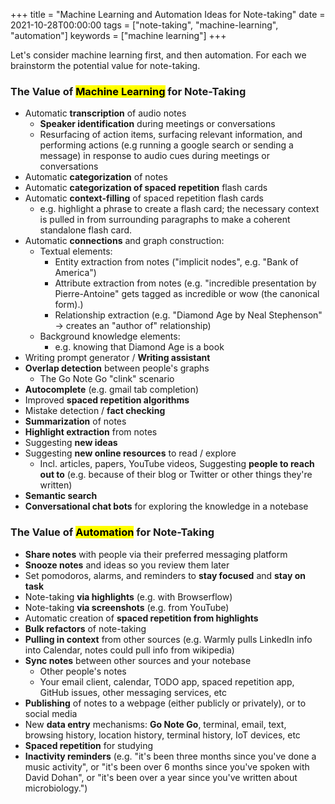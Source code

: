 +++
title = "Machine Learning and Automation Ideas for Note-taking"
date = 2021-10-28T00:00:00
tags = ["note-taking", "machine-learning", "automation"]
keywords = ["machine learning"]
+++

Let's consider machine learning first, and then automation. For each we brainstorm the potential value for note-taking.

### The Value of <mark>Machine Learning</mark> for Note-Taking

- Automatic **transcription** of audio notes
    - **Speaker identification** during meetings or conversations
    - Resurfacing of action items, surfacing relevant information, and performing actions (e.g running a google search or sending a message) in response to audio cues during meetings or conversations
- Automatic **categorization** of notes
- Automatic **categorization of spaced repetition** flash cards
- Automatic **context-filling** of spaced repetition flash cards
    - e.g. highlight a phrase to create a flash card; the necessary context is pulled in from surrounding paragraphs to make a coherent standalone flash card.
- Automatic **connections** and graph construction:
    - Textual elements:
        - Entity extraction from notes ("implicit nodes", e.g. "Bank of America")
        - Attribute extraction from notes (e.g. "incredible presentation by Pierre-Antoine" gets tagged as incredible or wow (the canonical form).)
        - Relationship extraction (e.g. "Diamond Age by Neal Stephenson" -> creates an "author of" relationship)
    - Background knowledge elements:
        - e.g. knowing that Diamond Age is a book
- Writing prompt generator / **Writing assistant**
- **Overlap detection** between people's graphs
    - The Go Note Go "clink" scenario
- **Autocomplete** (e.g. gmail tab completion)
- Improved **spaced repetition algorithms**
- Mistake detection / **fact checking**
- **Summarization** of notes
- **Highlight extraction** from notes
- Suggesting **new ideas**
- Suggesting **new online resources** to read / explore
    - Incl. articles, papers, YouTube videos, Suggesting **people to reach out to** (e.g. because of their blog or Twitter or other things they're written)
- **Semantic search**
- **Conversational chat bots** for exploring the knowledge in a notebase


### The Value of <mark>Automation</mark> for Note-Taking

- **Share notes** with people via their preferred messaging platform
- **Snooze notes** and ideas so you review them later
- Set pomodoros, alarms, and reminders to **stay focused** and **stay on task**
- Note-taking **via highlights** (e.g. with Browserflow)
- Note-taking **via screenshots** (e.g. from YouTube)
- Automatic creation of **spaced repetition from highlights**
- **Bulk refactors** of note-taking
- **Pulling in context** from other sources (e.g. Warmly pulls LinkedIn info into Calendar, notes could pull info from wikipedia)
- **Sync notes** between other sources and your notebase
    - Other people's notes
    - Your email client, calendar, TODO app, spaced repetition app, GitHub issues, other messaging services, etc
- **Publishing** of notes to a webpage (either publicly or privately), or to social media
- New **data entry** mechanisms: **Go Note Go**, terminal, email, text, browsing history, location history, terminal history, IoT devices, etc
- **Spaced repetition** for studying
- **Inactivity reminders** (e.g. "it's been three months since you've done a music activity", or "it's been over 6 months since you've spoken with David Dohan", or "it's been over a year since you've written about microbiology.")
